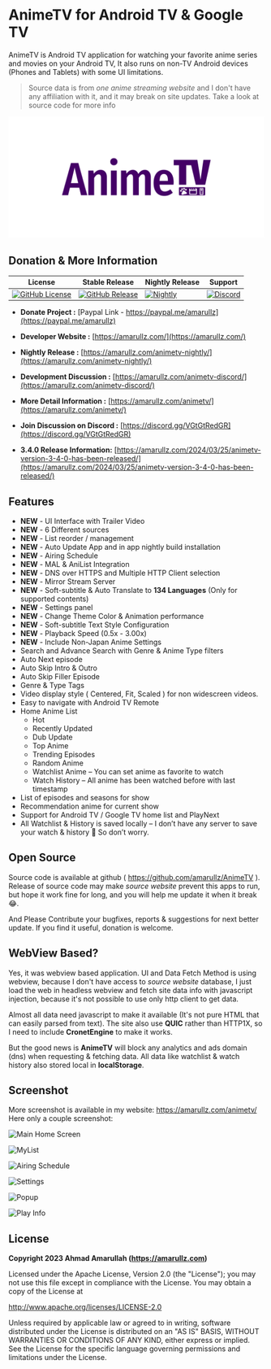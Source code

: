 # AnimeTV for Android TV & Google TV

AnimeTV is Android TV application for watching your favorite anime series and movies on your Android TV, It also runs on non-TV Android devices (Phones and Tablets) with some UI limitations.

> Source data is from *one anime streaming website* and I don't have any affiliation with it, and it may break on site updates.
> Take a look at source code for more info

[![AnimeTV](/tools/logo-design/animetv-logo/animetv-logo.svg)](https://amarullz.com/)

## Donation & More Information

| License | Stable Release | Nightly Release | Support |
|-------|---------|---------|---------|
| [![GitHub License](https://img.shields.io/github/license/amarullz/AnimeTV)](/LICENSE) | [![GitHub Release](https://img.shields.io/github/v/release/amarullz/AnimeTV?logo=github&label=Release)](https://github.com/amarullz/AnimeTV/releases) | [![Nightly](https://img.shields.io/badge/dynamic/json?url=https%3A%2F%2Fanimetv.amarullz.com%2Flast-nightly&query=%24%5B0%5D.name&style=flat&logo=amp&logoColor=fff&label=Nightly&color=800)](https://amarullz.com/animetv-nightly/) | [![Discord](https://img.shields.io/discord/1199444562670792714?style=flat&labelColor=7289da&color=2c2f33&label=Discord&logo=discord&logoColor=ffffff)](https://discord.gg/VGtGtRedGR) |


- **Donate Project :** [Paypal Link - https://paypal.me/amarullz](https://paypal.me/amarullz)
- **Developer Website :** [https://amarullz.com/](https://amarullz.com/)
- **Nightly Release :** [https://amarullz.com/animetv-nightly/](https://amarullz.com/animetv-nightly/)
- **Development Discussion :** [https://amarullz.com/animetv-discord/](https://amarullz.com/animetv-discord/)
- **More Detail Information :** [https://amarullz.com/animetv/](https://amarullz.com/animetv/)
- **Join Discussion on Discord :**  [https://discord.gg/VGtGtRedGR](https://discord.gg/VGtGtRedGR)

- **3.4.0 Release Information:** [https://amarullz.com/2024/03/25/animetv-version-3-4-0-has-been-released/](https://amarullz.com/2024/03/25/animetv-version-3-4-0-has-been-released/)

## Features
- **NEW** - UI Interface with Trailer Video
- **NEW** - 6 Different sources
- **NEW** - List reorder / management
- **NEW** - Auto Update App and in app nightly build installation
- **NEW** - Airing Schedule
- **NEW** - MAL & AniList Integration
- **NEW** - DNS over HTTPS and Multiple HTTP Client selection
- **NEW** - Mirror Stream Server
- **NEW** - Soft-subtitle & Auto Translate to **134 Languages** (Only for supported contents)
- **NEW** - Settings panel
- **NEW** - Change Theme Color & Animation performance
- **NEW** - Soft-subtitle Text Style Configuration
- **NEW** - Playback Speed (0.5x - 3.00x)
- **NEW** - Include Non-Japan Anime Settings
- Search and Advance Search with Genre & Anime Type filters
- Auto Next episode
- Auto Skip Intro & Outro
- Auto Skip Filler Episode
- Genre & Type Tags
- Video display style ( Centered, Fit, Scaled ) for non widescreen videos.
- Easy to navigate with Android TV Remote
- Home Anime List
  - Hot
  - Recently Updated
  - Dub Update
  - Top Anime
  - Trending Episodes
  - Random Anime
  - Watchlist Anime – You can set anime as favorite to watch
  - Watch History – All anime has been watched before with last timestamp
- List of episodes and seasons for show
- Recommendation anime for current show
- Support for Android TV / Google TV home list and PlayNext
- All Watchlist & History is saved locally – I don’t have any server to save your watch & history 🤣 So don’t worry.

## Open Source
Source code is available at github ( https://github.com/amarullz/AnimeTV ). Release of source code may make *source website* prevent this apps to run, but hope it work fine for long, and you will help me update it when it break 😂.

And Please Contribute your bugfixes, reports & suggestions for next better update. If you find it useful, donation is welcome.

## WebView Based?
Yes, it was webview based application. UI and Data Fetch Method is using webview, because I don't have access to *source website* database, I just load the web in headless webview and fetch site data info with javascript injection, because it's not possible to use only http client to get data.

Almost all data need javascript to make it available (It's not pure HTML that can easily parsed from text). The site also use **QUIC** rather than HTTP1X, so I need to include **CronetEngine** to make it works.

But the good news is **AnimeTV** will block any analytics and ads domain (dns) when requesting & fetching data. All data like watchlist & watch history also stored local in **localStorage**.

## Screenshot
More screenshot is available in my website: https://amarullz.com/animetv/
Here only a couple screenshot:

![Main Home Screen](https://cdn.discordapp.com/attachments/1221532077699108994/1221532534488301609/1-animetv-home.jpg?ex=6612ebd3&is=660076d3&hm=010c36ea9812b97a81ba2930e7f9eb1c26769a32528bf7314516cbcdc8a6a195&)

![MyList](https://cdn.discordapp.com/attachments/1221532077699108994/1221532534916255955/2-animetv-mylist.jpg?ex=6612ebd3&is=660076d3&hm=32f30579203d346b84d12c06cee214021270e7f1db05e654b42ce01ead35f692&)

![Airing Schedule](https://cdn.discordapp.com/attachments/1221532077699108994/1221532535251664897/3-animetv-schedule.jpg?ex=6612ebd3&is=660076d3&hm=73cf79d25d7386544337721e1cf68147aa2c6f1ffcb19e941cc0f41dc01048c1&)

![Settings](https://cdn.discordapp.com/attachments/1221532077699108994/1221532535880945755/4-animetv-settings.jpg?ex=6612ebd3&is=660076d3&hm=eebdb348f9aaa4fe56293ae7e38a7fe92f8360871ee088c1692fe37d6f8f61ad&)

![Popup](https://cdn.discordapp.com/attachments/1221532077699108994/1221532536413491370/5-animetv-popup.jpg?ex=6612ebd3&is=660076d3&hm=a0522ca71fab612ad5de4b6604ac8ec203ebdba20647e4424ac1c69bae6fc717&)

![Play Info](https://cdn.discordapp.com/attachments/1214548946521821254/1214941469815607326/image.png?ex=65faf16a&is=65e87c6a&hm=95d783e49fd17d4f2f2c7f77783cdfbefc12b315c90f2549f79392a02f93fc09&)

## License
**Copyright 2023 Ahmad Amarullah (https://amarullz.com)**

Licensed under the Apache License, Version 2.0 (the "License");
you may not use this file except in compliance with the License.
You may obtain a copy of the License at

http://www.apache.org/licenses/LICENSE-2.0

Unless required by applicable law or agreed to in writing, software
distributed under the License is distributed on an "AS IS" BASIS,
WITHOUT WARRANTIES OR CONDITIONS OF ANY KIND, either express or implied.
See the License for the specific language governing permissions and
limitations under the License.
